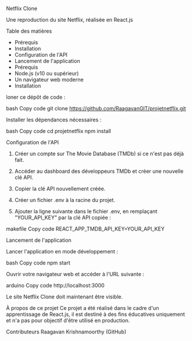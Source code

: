 Netflix Clone

Une reproduction du site Netflix, réalisée en React.js



Table des matières

- Prérequis
- Installation
- Configuration de l'API
- Lancement de l'application
- Prérequis
- Node.js (v10 ou supérieur)
- Un navigateur web moderne
- Installation

loner ce dépôt de code :

bash
Copy code
git clone https://github.com/RaagavanGIT/projetnetflix.git


Installer les dépendances nécessaires :

bash
Copy code
cd projetnetflix
npm install


Configuration de l'API


1. Créer un compte sur The Movie Database (TMDb) si ce n'est pas déjà fait.

2. Accéder au dashboard des développeurs TMDb et créer une nouvelle clé API.

3. Copier la clé API nouvellement créée.

4. Créer un fichier .env à la racine du projet.

5. Ajouter la ligne suivante dans le fichier .env, en remplaçant "YOUR_API_KEY" par la clé API copiée :

makefile
Copy code
REACT_APP_TMDB_API_KEY=YOUR_API_KEY


Lancement de l'application

Lancer l'application en mode développement :

bash
Copy code
npm start

Ouvrir votre navigateur web et accéder à l'URL suivante :

arduino
Copy code
http://localhost:3000

Le site Netflix Clone doit maintenant être visible.

À propos de ce projet
Ce projet a été réalisé dans le cadre d'un apprentissage de React.js, il est destiné à des fins éducatives uniquement et n'a pas pour objectif d'être utilisé en production.

Contributeurs
Raagavan Krishnamoorthy (GitHub)
